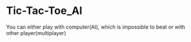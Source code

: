 # Tic-Tac-Toe_AI

You can either play with computer(AI), which is impossible to beat or with other player(multiplayer)
